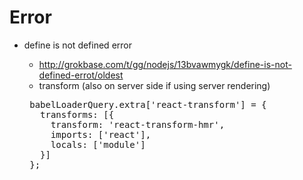 # Error

 - define is not defined error
    - http://grokbase.com/t/gg/nodejs/13bvawmygk/define-is-not-defined-errot/oldest
    - transform (also on server side if using server rendering)
    
    <pre>
    babelLoaderQuery.extra['react-transform'] = {
      transforms: [{
        transform: 'react-transform-hmr',
        imports: ['react'],
        locals: ['module']
      }]
    };
    </pre>
    